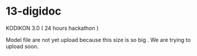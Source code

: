 # 13-digidoc
KODIKON 3.0 ( 24 hours hackathon )


Model file are not yet upload because this size is so big .
We are trying to upload soon.
